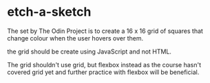 # etch-a-sketch
The set by The Odin Project is to create a 16 x 16 grid of squares that change colour when the user hovers over them.

the grid should be create using JavaScript and not HTML.

The grid shouldn't use grid, but flexbox instead as the course hasn't covered grid yet and further practice with flexbox will be beneficial.